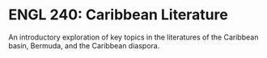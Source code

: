 # ENGL 240: Caribbean Literature

An introductory exploration of key topics in the literatures of the Caribbean basin, Bermuda, and the Caribbean diaspora.
